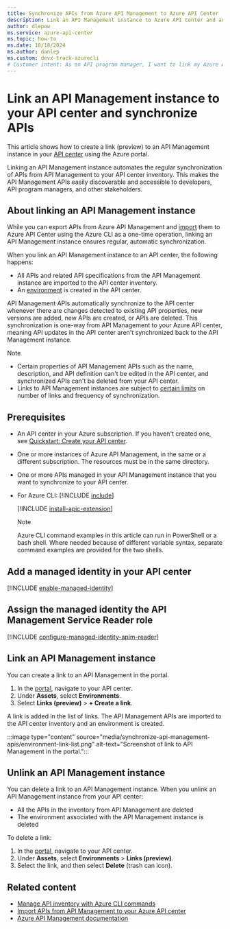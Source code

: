 ```yaml
---
title: Synchronize APIs from Azure API Management to Azure API Center
description: Link an API Management instance to Azure API Center and automatically synchronize APIs from API Management to  inventory.
author: dlepow
ms.service: azure-api-center
ms.topic: how-to
ms.date: 10/18/2024
ms.author: danlep 
ms.custom: devx-track-azurecli
# Customer intent: As an API program manager, I want to link my Azure API Management instance to my API center and synchronize API Management APIs to my inventory.
---
```


# Link an API Management instance to your API center and synchronize APIs

This article shows how to create a link (preview) to an API Management instance in your [API center](overview.md) using the Azure portal.

Linking an API Management instance automates the regular synchronization of APIs from API Management to your API center inventory. This makes the API Management APIs easily discoverable and accessible to developers, API program managers, and other stakeholders.

## About linking an API Management instance

While you can export APIs from Azure API Management and [import](import-api-management-apis.md) them to Azure API Center using the Azure CLI as a one-time operation, linking an API Management instance ensures regular, automatic synchronization.

When you link an API Management instance to an API center, the following happens:

* All APIs and related API specifications from the API Management instance are imported to the API center inventory.
* An [environment](key-concepts.md#environment) is created in the API center.

API Management APIs automatically synchronize to the API center whenever there are changes detected to existing API properties, new versions are added, new APIs are created, or APIs are deleted. This synchronization is one-way from API Management to your Azure API center, meaning API updates in the API center aren't synchronized back to the API Management instance.

> [!NOTE]
> * Certain properties of API Management APIs such as the name, description, and API definition can't be edited in the API center, and synchronized APIs can't be deleted from your API center.
> * Links to API Management instances are subject to [certain limits](../azure-resource-manager/management/azure-subscription-service-limits.md?toc=/azure/api-center/toc.json&bc=/azure/api-center/breadcrumb/toc.json#api-center-limits) on number of links and frequency of synchronization.


## Prerequisites

* An API center in your Azure subscription. If you haven't created one, see [Quickstart: Create your API center](set-up-api-center.md).

* One or more instances of Azure API Management, in the same or a different subscription. The resources must be in the same directory. 

* One or more APIs managed in your API Management instance that you want to synchronize to your API center. 

* For Azure CLI:
    [!INCLUDE [include](~/reusable-content/azure-cli/azure-cli-prepare-your-environment-no-header.md)]

    [!INCLUDE [install-apic-extension](includes/install-apic-extension.md)]

    > [!NOTE]
    > Azure CLI command examples in this article can run in PowerShell or a bash shell. Where needed because of different variable syntax, separate command examples are provided for the two shells.


## Add a managed identity in your API center

[!INCLUDE [enable-managed-identity](includes/enable-managed-identity.md)]

## Assign the managed identity the API Management Service Reader role

[!INCLUDE [configure-managed-identity-apim-reader](includes/configure-managed-identity-apim-reader.md)]

## Link an API Management instance 

You can create a link to an API Management in the portal.

1. In the [portal](https://portal.azure.com), navigate to your API center.
1. Under **Assets**, select **Environments**.
1. Select **Links (preview)** > **+ Create a link**.

A link is added in the list of links. The API Management APIs are imported to the API center inventory and an environment is created.

:::image type="content" source="media/synchronize-api-management-apis/environment-link-list.png" alt-text="Screenshot of link to API Management in the portal.":::

## Unlink an API Management instance

You can delete a link to an API Management instance. When you unlink an API Management instance from your API center:

* All the APIs in the inventory from API Management are deleted
* The environment associated with the API Management instance is deleted

To delete a link:

1. In the [portal](https://portal.azure.com), navigate to your API center.
1. Under **Assets**, select **Environments** > **Links (preview)**.
1. Select the link, and then select **Delete** (trash can icon). 

## Related content
 
* [Manage API inventory with Azure CLI commands](manage-apis-azure-cli.md)
* [Import APIs from API Management to your Azure API center](import-api-management-apis.md)
* [Azure API Management documentation](../api-management/index.yml)
